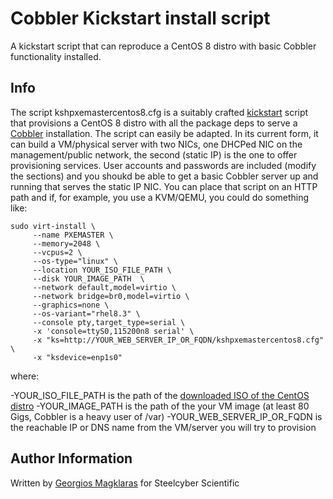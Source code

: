Cobbler Kickstart install script
================================
A kickstart script that can reproduce a CentOS 8 distro with basic Cobbler functionality installed.

Info
----
The script kshpxemastercentos8.cfg is a suitably crafted [kickstart](https://en.wikipedia.org/wiki/Kickstart_(Linux)) script that provisions a CentOS 8 distro with all the package deps to serve a [Cobbler](https://en.wikipedia.org/wiki/Cobbler_(software)) installation. The script can easily be adapted. In its current form, it can build a VM/physical server with two NICs, one DHCPed NIC on the management/public network, the second (static IP) is the one to offer provisioning services. User accounts and passwords are included (modify the sections) and you shoukd be able to get a basic Cobbler server up and running that serves the static IP NIC. You can place that script on an HTTP path and if, for example, you use a KVM/QEMU, you could do something like:

```
sudo virt-install \
     --name PXEMASTER \
     --memory=2048 \
     --vcpus=2 \
     --os-type="linux" \
     --location YOUR_ISO_FILE_PATH \
     --disk YOUR_IMAGE_PATH  \
     --network default,model=virtio \
     --network bridge=br0,model=virtio \
     --graphics=none \
     --os-variant="rhel8.3" \
     --console pty,target_type=serial \
     -x 'console=ttyS0,115200n8 serial' \
     -x "ks=http://YOUR_WEB_SERVER_IP_OR_FQDN/kshpxemastercentos8.cfg" \
     -x "ksdevice=enp1s0"
```

where:

-YOUR_ISO_FILE_PATH is the path of the [downloaded ISO of the CentOS distro](http://isoredirect.centos.org/centos/8/isos/x86_64/)
-YOUR_IMAGE_PATH is the path of the your VM image (at least 80 Gigs, Cobbler is a heavy user of /var)
-YOUR_WEB_SERVER_IP_OR_FQDN is the reachable IP or DNS name from the VM/server you will try to provision



Author Information
------------------
Written by [Georgios Magklaras](mailto:georgios@steelcyber.com) for Steelcyber Scientific

